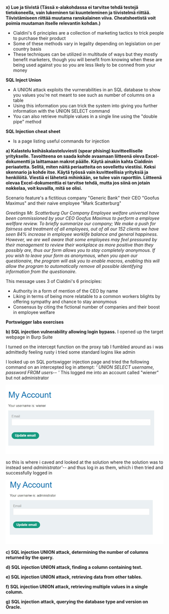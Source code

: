 **x) Lue ja tiivistä (Tässä x-alakohdassa ei tarvitse tehdä testejä tietokoneella, vain lukeminen tai kuunteleminen ja tiivistelmä riittää. Tiivistämiseen riittää muutama ranskalainen viiva. Cheatsheetistä voit poimia muutaman itselle relevantin kohdan.)**

- Cialdini's 6 principles are a collection of marketing tactics to trick people to purchase their product
- Some of these methods vary in legality depending on legislation on per country basis
- These techniques can be utilized in multitude of ways but they mostly benefit marketers, though you will benefit from knowing when these are being used against you so you are less likely to be conned from your money

**SQL Inject Union**

- A UNION attack exploits the vurnerabilities in an SQL database to show you values you're not meant to see such as number of columns on a table
- Using this information you can trick the system into giving you further information with the UNION SELECT command
- You can also retrieve multiple values in a single line using the "double pipe" method

 
**SQL Injection cheat sheet**

- Is a page listing useful commands for injection   

**a) Kalastelu keihäskalasteluviesti (spear phising) kuvitteelliselle yritykselle. Tavoitteena on saada kohde avaamaan liitteenä oleva Excel-dokumentti ja laittamaan makrot päälle. Käytä ainakin kahta Cialdinin periaatetta. Selitä, miten näitä periaatteita on sovellettu viestiisi. Keksi skennario ja kohde itse. Käytä työssä vain kuvitteellisia yrityksiä ja henkilöitä. Viestiä ei lähetetä mihinkään, se tulee vain raporttiin. Liitteenä olevaa Excel-dokumenttia ei tarvitse tehdä, mutta jos siinä on jotain nokkelaa, voit kuvailla, mitä se olisi.**

Scenario feature's a fictitious company "Generic Bank" their CEO "Goofus Maximus" and their naive employee "Mark Scatterburg"

*Greetings Mr. Scatterburg
Our Company Employee welfare universal have been commissioned by your CEO Goofus Maximus to perform a employee wellfare review. To briefly summarize our company; We make a push for fairness and treatment of all employees, out of all our 152 clients we have seen 84% increase in employee worklife balance and general happiness.
However, we are well aware that some employees may feel pressured by their management to review their workplace as more positive than they possibly are, thus our form allows you to stay completely anonymous. If you wish to leave your form as anonymous, when you open our questionaire, the program will ask you to enable macros, enabling this will allow the program to automatically remove all possible identifying information from the questionaire.*

This message uses 3 of Cialdini's 6 principles: 
- Authority in a form of mention of the CEO by name
- Liking in terms of being more relatable to a common workers blights by offering sympathy and chance to stay anonymous 
- Consensus by citing the fictional number of companies and their boost in employee welfare

**Portswigger labs exercises**

**b) SQL injection vulnerability allowing login bypass.**
I opened up the target webpage in Burp Suite

I turned on the intercept function on the proxy tab
I fumbled around as i was admittedly feeling rusty i tried some standard logins like admin

I looked up on SQL portswigger injection page and tried the following command on an intercepted log in attempt: *' UNION SELECT username, password FROM users-- '*
This logged me into an account called "wiener" but not administrator

![image](https://github.com/JoonasDemo/Tunkeutumistestaus/blob/main/Portswigger1.jpg)

so this is where i caved and looked at the solution where the solution was to instead send *administrator'--* and thus log in as them, which i then tried and successfully logged in


![image](https://github.com/JoonasDemo/Tunkeutumistestaus/blob/main/Portswigger2.jpg)

**c) SQL injection UNION attack, determining the number of columns returned by the query.**


**d) SQL injection UNION attack, finding a column containing text.**


**e) SQL injection UNION attack, retrieving data from other tables.**


**f) SQL injection UNION attack, retrieving multiple values in a single column.**


**g) SQL injection attack, querying the database type and version on Oracle.**
